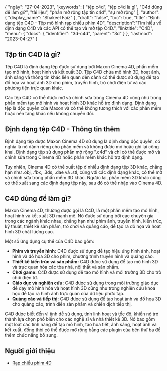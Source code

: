 {
"ngày": "27-04-2023",
  "keywords": [
"tệp c4d",
"tệp c4d là gì",
"C4d dùng để làm gì?",
"tài liệu",
"phần mở rộng tập tin c4d",
"sự mở rộng"
],
  "author": {
"display_name": "Shakeel Faiz"
},
"draft": "false",
"toc": true,
"title": "Định dạng tệp C4D - Tệp mô hình rạp chiếu phim 4D",
  "description":"Tìm hiểu về định dạng C4D và các API có thể tạo và mở tệp C4D.",
  "linktitle": "C4D",
  "menu": {
    "docs": {
      "identifier": "3d-c4d",
      "parent": "3d"
}
},
"lastmod": "2023-04-27"
}

## Tập tin C4D là gì?

Tệp C4D là định dạng tệp được sử dụng bởi Maxon Cinema 4D, phần mềm tạo mô hình, hoạt hình và kết xuất 3D. Tệp C4D chứa mô hình 3D, hoạt ảnh, ánh sáng và thông tin khác liên quan đến cảnh có thể được sử dụng để tạo đồ họa và hoạt ảnh 3D cho phim, truyền hình, trò chơi điện tử và các phương tiện trực quan khác.

Các tệp C4D có thể được mở và chỉnh sửa trong Cinema 4D cũng như trong phần mềm tạo mô hình và hoạt hình 3D khác hỗ trợ định dạng. Định dạng tệp là độc quyền của Maxon và có thể không tương thích với các phần mềm hoặc nền tảng khác nếu không chuyển đổi.

## Định dạng tệp C4D - Thông tin thêm

Định dạng tệp được Maxon Cinema 4D sử dụng là định dạng độc quyền, có nghĩa là nó dành riêng cho phần mềm và không được mở hoặc ghi lại công khai. Định dạng tệp sử dụng phần mở rộng ".c4d" và chỉ có thể được mở và chỉnh sửa trong Cinema 4D hoặc phần mềm khác hỗ trợ định dạng.

Tuy nhiên, Cinema 4D có thể xuất tệp ở nhiều định dạng tệp 3D khác, chẳng hạn như .obj, .fbx, .3ds, .dae và .stl, cùng với các định dạng khác, có thể mở và chỉnh sửa trong phần mềm 3D khác. Ngược lại, phần mềm 3D khác cũng có thể xuất sang các định dạng tệp này, sau đó có thể nhập vào Cinema 4D.

## C4D dùng để làm gì?

Maxon Cinema 4D, thường được gọi là C4D, là một phần mềm tạo mô hình, hoạt hình và kết xuất 3D mạnh mẽ. Nó được sử dụng bởi các chuyên gia trong các ngành khác nhau, chẳng hạn như phim ảnh, truyền hình, kiến trúc, kỹ thuật, thiết kế sản phẩm, trò chơi và quảng cáo, để tạo ra đồ họa và hoạt hình 3D chất lượng cao.

Một số ứng dụng cụ thể của C4D bao gồm:

- **Phim và truyền hình:** C4D được sử dụng để tạo hiệu ứng hình ảnh, hoạt hình và đồ họa 3D cho phim, chương trình truyền hình và quảng cáo.
- **Thiết kế kiến trúc và sản phẩm:** C4D được sử dụng để tạo mô hình 3D và trực quan hóa các tòa nhà, nội thất và sản phẩm.
- **Chơi game:** C4D được sử dụng để tạo mô hình và môi trường 3D cho trò chơi điện tử.
- **Giáo dục và nghiên cứu:** C4D được sử dụng trong môi trường giáo dục để dạy mô hình hóa và hoạt hình 3D cũng như trong nghiên cứu khoa học để tạo ra hình ảnh trực quan của dữ liệu phức tạp.
- **Quảng cáo và tiếp thị:** C4D được sử dụng để tạo hoạt ảnh và đồ họa 3D cho quảng cáo, trình diễn sản phẩm và chiến dịch tiếp thị.

C4D được biết đến vì tính dễ sử dụng, tính linh hoạt và tốc độ, khiến nó trở thành lựa chọn phổ biến cho các nghệ sĩ và nhà thiết kế 3D. Nó bao gồm một loạt các tính năng để tạo mô hình, tạo họa tiết, ánh sáng, hoạt ảnh và kết xuất, đồng thời có thể được mở rộng bằng các plugin của bên thứ ba để thêm chức năng bổ sung.

## Người giới thiệu
* [Rạp chiếu phim 4D](https://en.wikipedia.org/wiki/Cinema_4D)

